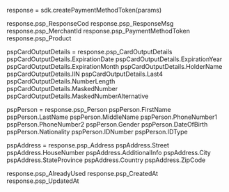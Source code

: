response = sdk.createPaymentMethodToken(params)

response.psp_ResponseCod
response.psp_ResponseMsg
response.psp_MerchantId
response.psp_PaymentMethodToken
response.psp_Product

pspCardOutputDetails = response.psp_CardOutputDetails
pspCardOutputDetails.ExpirationDate
pspCardOutputDetails.ExpirationYear
pspCardOutputDetails.ExpirationMonth
pspCardOutputDetails.HolderName
pspCardOutputDetails.IIN
pspCardOutputDetails.Last4
pspCardOutputDetails.NumberLength
pspCardOutputDetails.MaskedNumber
pspCardOutputDetails.MaskedNumberAlternative


pspPerson = response.psp_Person
pspPerson.FirstName
pspPerson.LastName
pspPerson.MiddleName
pspPerson.PhoneNumber1
pspPerson.PhoneNumber2
pspPerson.Gender
pspPerson.DateOfBirth
pspPerson.Nationality
pspPerson.IDNumber
pspPerson.IDType


pspAddress = response.psp_Address
pspAddress.Street
pspAddress.HouseNumber
pspAddress.AdditionalInfo
pspAddress.City
pspAddress.StateProvince
pspAddress.Country
pspAddress.ZipCode

response.psp_AlreadyUsed
response.psp_CreatedAt
response.psp_UpdatedAt
